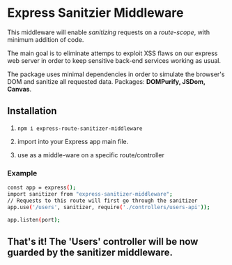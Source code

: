 # Express Sanitzier Middleware

This middleware will enable _sanitizing_ requests on a _route-scope_, with minimum addition of code.

The main goal is to eliminate attemps to exploit XSS flaws on our express web server in order to keep sensitive back-end services working as usual.

The package uses minimal dependencies in order to simulate the browser's DOM and sanitize all requested data.
Packages: **DOMPurify, JSDom, Canvas**.

## Installation

1. `npm i express-route-sanitizer-middleware`

2. import into your Express app main file.

3. use as a middle-ware on a specific route/controller

### Example

```sh
const app = express();
import sanitizer from "express-sanitizer-middleware";
// Requests to this route will first go through the sanitizer
app.use('/users', sanitizer, require('./controllers/users-api'));

app.listen(port);
```

## That's it! The 'Users' controller will be now guarded by the sanitizer middleware.
